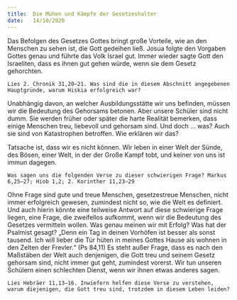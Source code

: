 ```yaml
---
title:  Die Mühen und Kämpfe der Gesetzeshalter
date:   14/10/2020
---
```


Das Befolgen des Gesetzes Gottes bringt große Vorteile, wie an den Menschen zu sehen ist, die Gott gedeihen ließ. Josua folgte den Vorgaben Gottes genau und führte das Volk Israel gut. Immer wieder sagte Gott den Israeliten, dass es ihnen gut gehen würde, wenn sie dem Gesetz gehorchten.

`Lies 2. Chronik 31,20–21. Was sind die in diesem Abschnitt angegebenen Hauptgründe, warum Hiskia erfolgreich war?`

Unabhängig davon, an welcher Ausbildungsstätte wir uns befinden, müssen wir die Bedeutung des Gehorsams betonen. Aber unsere Schüler sind nicht dumm. Sie werden früher oder später die harte Realität bemerken, dass einige Menschen treu, liebevoll und gehorsam sind. Und doch ... was? Auch sie sind von Katastrophen betroffen. Wie erklären wir das?

Tatsache ist, dass wir es nicht können. Wir leben in einer Welt der Sünde, des Bösen, einer Welt, in der der Große Kampf tobt, und keiner von uns ist immun dagegen.

`Was sagen uns die folgenden Verse zu dieser schwierigen Frage? Markus 6,25–27; Hiob 1,2; 2. Korinther 11,23–29`

Ohne Frage sind gute und treue Menschen, gesetzestreue Menschen, nicht immer erfolgreich gewesen, zumindest nicht so, wie die Welt es definiert. Und auch hierin könnte eine teilweise Antwort auf diese schwierige Frage liegen, eine Frage, die zweifellos aufkommt, wenn wir die Bedeutung des Gesetzes vermitteln wollen. Was genau meinen wir mit Erfolg? Was hat der Psalmist gesagt? „Denn ein Tag in deinen Vorhöfen ist besser als sonst tausend. Ich will lieber die Tür hüten in meines Gottes Hause als wohnen in den Zelten der Frevler.“ (Ps 84,11) Es steht außer Frage, dass es nach den Maßstäben der Welt auch denjenigen, die Gott treu und seinem Gesetz gehorsam sind, nicht immer gut geht, zumindest vorerst. Wir tun unseren Schülern einen schlechten Dienst, wenn wir ihnen etwas anderes sagen.

`Lies Hebräer 11,13–16. Inwiefern helfen diese Verse zu verstehen, warum diejenigen, die Gott treu sind, trotzdem in diesem Leben leiden?`